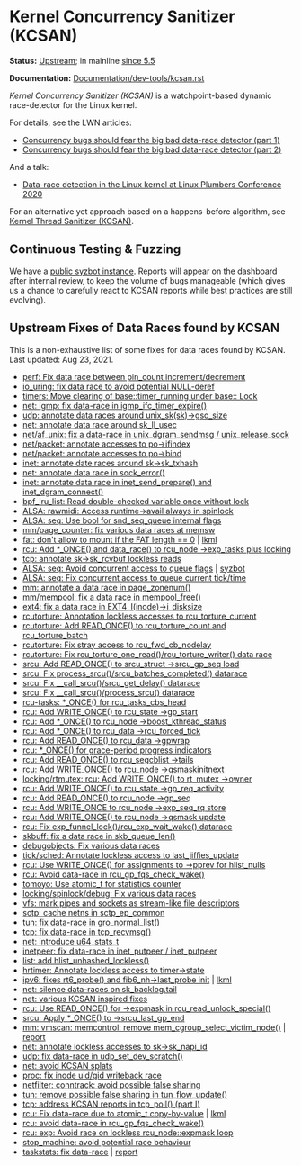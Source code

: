 Kernel Concurrency Sanitizer (KCSAN)
====================================

**Status:** [Upstream](https://git.kernel.org/pub/scm/linux/kernel/git/torvalds/linux.git/log/kernel/kcsan); in mainline [since 5.5](https://git.kernel.org/pub/scm/linux/kernel/git/torvalds/linux.git/commit/?id=dfd402a4c4baae42398ce9180ff424d589b8bffc)

**Documentation:** [Documentation/dev-tools/kcsan.rst](https://www.kernel.org/doc/html/latest/dev-tools/kcsan.html)

*Kernel Concurrency Sanitizer (KCSAN)* is a watchpoint-based dynamic race-detector for the Linux kernel.

For details, see the LWN articles:

* [Concurrency bugs should fear the big bad data-race detector (part 1)](https://lwn.net/Articles/816850/)
* [Concurrency bugs should fear the big bad data-race detector (part 2)](https://lwn.net/Articles/816854/)

And a talk:

* [Data-race detection in the Linux kernel at Linux Plumbers Conference 2020](/kcsan/LPC2020-KCSAN.pdf)

For an alternative yet approach based on a happens-before algorithm, see [Kernel Thread Sanitizer (KCSAN)](/KTSAN.md).

## Continuous Testing & Fuzzing

We have a [public syzbot instance](https://syzkaller.appspot.com/upstream?manager=ci2-upstream-kcsan-gce). Reports will appear on the dashboard after internal review, to keep the volume of bugs manageable (which gives us a chance to carefully react to KCSAN reports while best practices are still evolving).

## Upstream Fixes of Data Races found by KCSAN

This is a non-exhaustive list of some fixes for data races found by KCSAN.
Last updated: Aug 23, 2021.

* [perf: Fix data race between pin_count increment/decrement](https://git.kernel.org/pub/scm/linux/kernel/git/torvalds/linux.git/commit/?id=6c605f8371159432ec61cbb1488dcf7ad24ad19a)
* [io_uring: fix data race to avoid potential NULL-deref](https://git.kernel.org/pub/scm/linux/kernel/git/torvalds/linux.git/commit/?id=b16ef427adf31fb4f6522458d37b3fe21d6d03b8)
* [timers: Move clearing of base::timer_running under base:: Lock](https://git.kernel.org/pub/scm/linux/kernel/git/torvalds/linux.git/commit/?id=bb7262b295472eb6858b5c49893954794027cd84)
* [net: igmp: fix data-race in igmp_ifc_timer_expire()](https://git.kernel.org/pub/scm/linux/kernel/git/torvalds/linux.git/commit/?id=4a2b285e7e103d4d6c6ed3e5052a0ff74a5d7f15)
* [udp: annotate data races around unix_sk(sk)->gso_size](https://git.kernel.org/pub/scm/linux/kernel/git/torvalds/linux.git/commit/?id=18a419bad63b7f68a1979e28459782518e7b6bbe)
* [net: annotate data race around sk_ll_usec](https://git.kernel.org/pub/scm/linux/kernel/git/torvalds/linux.git/commit/?id=0dbffbb5335a1e3aa6855e4ee317e25e669dd302)
* [net/af_unix: fix a data-race in unix_dgram_sendmsg / unix_release_sock](https://git.kernel.org/pub/scm/linux/kernel/git/torvalds/linux.git/commit/?id=a494bd642d9120648b06bb7d28ce6d05f55a7819)
* [net/packet: annotate accesses to po->ifindex](https://git.kernel.org/pub/scm/linux/kernel/git/torvalds/linux.git/commit/?id=e032f7c9c7cefffcfb79b9fc16c53011d2d9d11f)
* [net/packet: annotate accesses to po->bind](https://git.kernel.org/pub/scm/linux/kernel/git/torvalds/linux.git/commit/?id=c7d2ef5dd4b03ed0ee1d13bc0c55f9cf62d49bd6)
* [inet: annotate date races around sk->sk_txhash](https://git.kernel.org/pub/scm/linux/kernel/git/torvalds/linux.git/commit/?id=b71eaed8c04f72a919a9c44e83e4ee254e69e7f3)
* [net: annotate data race in sock_error()](https://git.kernel.org/pub/scm/linux/kernel/git/torvalds/linux.git/commit/?id=f13ef10059ccf5f4ed201cd050176df62ec25bb8)
* [inet: annotate data race in inet_send_prepare() and inet_dgram_connect()](https://git.kernel.org/pub/scm/linux/kernel/git/torvalds/linux.git/commit/?id=dcd01eeac14486b56a790f5cce9b823440ba5b34)
* [bpf_lru_list: Read double-checked variable once without lock](https://git.kernel.org/pub/scm/linux/kernel/git/torvalds/linux.git/commit/?id=6df8fb83301d68ea0a0c0e1cbcc790fcc333ed12)
* [ALSA: rawmidi: Access runtime->avail always in spinlock](https://git.kernel.org/pub/scm/linux/kernel/git/torvalds/linux.git/commit/?id=88a06d6fd6b369d88cec46c62db3e2604a2f50d5)
* [ALSA: seq: Use bool for snd_seq_queue internal flags](https://git.kernel.org/pub/scm/linux/kernel/git/torvalds/linux.git/commit/?id=4ebd47037027c4beae99680bff3b20fdee5d7c1e)
* [mm/page_counter: fix various data races at memsw](https://git.kernel.org/pub/scm/linux/kernel/git/torvalds/linux.git/commit/?id=6e4bd50f3888fa8fea8bc66a0ad4ad5f1c862961)
* [fat: don't allow to mount if the FAT length == 0](https://git.kernel.org/pub/scm/linux/kernel/git/torvalds/linux.git/commit/?id=b1b65750b8db67834482f758fc385bfa7560d228) | [lkml](https://lkml.kernel.org/r/0000000000000cfff005a26226ce@google.com)
* [rcu: Add *_ONCE() and data_race() to rcu_node ->exp_tasks plus locking](https://git.kernel.org/pub/scm/linux/kernel/git/torvalds/linux.git/commit/?id=314eeb43e5f22856b281c91c966e51e5782a3498)
* [tcp: annotate sk->sk_rcvbuf lockless reads](https://git.kernel.org/pub/scm/linux/kernel/git/torvalds/linux.git/commit/?id=ebb3b78db7bf842270a46fd4fe7cc45c78fa5ed6)
* [ALSA: seq: Avoid concurrent access to queue flags](https://git.kernel.org/pub/scm/linux/kernel/git/torvalds/linux.git/commit/?id=bb51e669fa49feb5904f452b2991b240ef31bc97) | [syzbot](https://syzkaller.appspot.com/bug?id=7f6dc75cdfdaa26c6ba5c170063af241807683f6) 
* [ALSA: seq: Fix concurrent access to queue current tick/time](https://git.kernel.org/pub/scm/linux/kernel/git/torvalds/linux.git/commit/?id=dc7497795e014d84699c3b8809ed6df35352dd74)
* [mm: annotate a data race in page_zonenum()](https://lore.kernel.org/patchwork/patch/1194300/)
* [mm/mempool: fix a data race in mempool_free()](https://lore.kernel.org/patchwork/patch/1192684/)
* [ext4: fix a data race in EXT4_I(inode)->i_disksize](https://lore.kernel.org/patchwork/patch/1190562/)
* [rcutorture: Annotation lockless accesses to rcu_torture_current](https://lore.kernel.org/patchwork/patch/1195006/)
* [rcutorture: Add READ_ONCE() to rcu_torture_count and rcu_torture_batch](https://lore.kernel.org/patchwork/patch/1195005/)
* [rcutorture: Fix stray access to rcu_fwd_cb_nodelay](https://lore.kernel.org/patchwork/patch/1195004/)
* [rcutorture: Fix rcu_torture_one_read()/rcu_torture_writer() data race](https://lore.kernel.org/patchwork/patch/1195003/)
* [srcu: Add READ_ONCE() to srcu_struct ->srcu_gp_seq load](https://lore.kernel.org/patchwork/patch/1194990/)
* [srcu: Fix process_srcu()/srcu_batches_completed() datarace](https://lore.kernel.org/patchwork/patch/1194989/)
* [srcu: Fix __call_srcu()/srcu_get_delay() datarace](https://lore.kernel.org/patchwork/patch/1194988/)
* [srcu: Fix __call_srcu()/process_srcu() datarace](https://lore.kernel.org/patchwork/patch/1194987/)
* [rcu-tasks: *_ONCE() for rcu_tasks_cbs_head](https://lore.kernel.org/patchwork/patch/1194983/)
* [rcu: Add WRITE_ONCE() to rcu_state ->gp_start](https://lore.kernel.org/patchwork/patch/1194955/)
* [rcu: Add *_ONCE() to rcu_node ->boost_kthread_status](https://lore.kernel.org/patchwork/patch/1194952/)
* [rcu: Add *_ONCE() to rcu_data ->rcu_forced_tick](https://lore.kernel.org/patchwork/patch/1194951/)
* [rcu: Add READ_ONCE() to rcu_data ->gpwrap](https://lore.kernel.org/patchwork/patch/1194950/)
* [rcu: *_ONCE() for grace-period progress indicators](https://lore.kernel.org/patchwork/patch/1194948/)
* [rcu: Add READ_ONCE() to rcu_segcblist ->tails](https://lore.kernel.org/patchwork/patch/1194947/)
* [rcu: Add WRITE_ONCE() to rcu_node ->qsmaskinitnext](https://lore.kernel.org/patchwork/patch/1194945/)
* [locking/rtmutex: rcu: Add WRITE_ONCE() to rt_mutex ->owner](https://lore.kernel.org/patchwork/patch/1194946/)
* [rcu: Add WRITE_ONCE() to rcu_state ->gp_req_activity](https://lore.kernel.org/patchwork/patch/1194944/)
* [rcu: Add READ_ONCE() to rcu_node ->gp_seq](https://lore.kernel.org/patchwork/patch/1194943/)
* [rcu: Add WRITE_ONCE to rcu_node ->exp_seq_rq store](https://lore.kernel.org/patchwork/patch/1194942/)
* [rcu: Add WRITE_ONCE() to rcu_node ->qsmask update](https://lore.kernel.org/patchwork/patch/1194941/)
* [rcu: Fix exp_funnel_lock()/rcu_exp_wait_wake() datarace](https://lore.kernel.org/patchwork/patch/1194939/)
* [skbuff: fix a data race in skb_queue_len()](https://git.kernel.org/pub/scm/linux/kernel/git/torvalds/linux.git/commit/?id=86b18aaa2b5b5bb48e609cd591b3d2d0fdbe0442)
* [debugobjects: Fix various data races](https://git.kernel.org/pub/scm/linux/kernel/git/torvalds/linux.git/commit/?id=35fd7a637c42bb54ba4608f4d40ae6e55fc88781)
* [tick/sched: Annotate lockless access to last_jiffies_update](https://git.kernel.org/pub/scm/linux/kernel/git/torvalds/linux.git/commit/?id=de95a991bb72e009f47e0c4bbc90fc5f594588d5)
* [rcu: Use WRITE_ONCE() for assignments to ->pprev for hlist_nulls](https://git.kernel.org/pub/scm/linux/kernel/git/torvalds/linux.git/commit/?id=860c8802ace14c646864795e057349c9fb2d60ad)
* [rcu: Avoid data-race in rcu_gp_fqs_check_wake()](https://git.kernel.org/pub/scm/linux/kernel/git/torvalds/linux.git/commit/?id=6935c3983b246d5fbfebd3b891c825e65c118f2d)
* [tomoyo: Use atomic_t for statistics counter](https://git.kernel.org/pub/scm/linux/kernel/git/torvalds/linux.git/commit/?id=a8772fad0172aeae339144598b809fd8d4823331)
* [locking/spinlock/debug: Fix various data races](https://git.kernel.org/pub/scm/linux/kernel/git/torvalds/linux.git/commit/?id=1a365e822372ba24c9da0822bc583894f6f3d821)
* [vfs: mark pipes and sockets as stream-like file descriptors](https://git.kernel.org/pub/scm/linux/kernel/git/torvalds/linux.git/commit/?id=d8e464ecc17b4444e9a3e148a9748c4828c6328c)
* [sctp: cache netns in sctp_ep_common](https://git.kernel.org/pub/scm/linux/kernel/git/torvalds/linux.git/commit/?id=312434617cb16be5166316cf9d08ba760b1042a1)
* [tun: fix data-race in gro_normal_list()](https://git.kernel.org/pub/scm/linux/kernel/git/torvalds/linux.git/commit/?id=c39e342a050a4425348e6fe7f75827c0a1a7ebc5)
* [tcp: fix data-race in tcp_recvmsg()](http://lkml.kernel.org/r/20191106205933.149697-1-edumazet@google.com)
* [net: introduce u64_stats_t](http://lkml.kernel.org/r/20191108002722.129055-1-edumazet@google.com)
* [inetpeer: fix data-race in inet_putpeer / inet_putpeer](http://lkml.kernel.org/r/20191107183042.6286-1-edumazet@google.com)
* [list: add hlist_unhashed_lockless()](http://lkml.kernel.org/r/20191107193738.195914-1-edumazet@google.com)
* [hrtimer: Annotate lockless access to timer->state](https://lore.kernel.org/lkml/20191106174804.74723-1-edumazet@google.com/)
* [ipv6: fixes rt6_probe() and fib6_nh->last_probe init](https://git.kernel.org/pub/scm/linux/kernel/git/torvalds/linux.git/commit/?id=1bef4c223b8588cf50433bdc2c6953d82949b3b3) | [lkml](https://lore.kernel.org/netdev/20191107024509.87121-1-edumazet@google.com/)
* [net: silence data-races on sk_backlog.tail](https://lore.kernel.org/netdev/20191106180411.113080-1-edumazet@google.com/)
* [net: various KCSAN inspired fixes](https://lore.kernel.org/netdev/20191105221154.232754-1-edumazet@google.com/)
* [rcu: Use READ_ONCE() for ->expmask in rcu_read_unlock_special()](http://lkml.kernel.org/r/20191104162652.GC20975@paulmck-ThinkPad-P72)
* [srcu: Apply *_ONCE() to ->srcu_last_gp_end](http://lkml.kernel.org/r/20191104161152.GB20975@paulmck-ThinkPad-P72)
* [mm: vmscan: memcontrol: remove mem_cgroup_select_victim_node()](http://lkml.kernel.org/r/20191030204232.139424-1-shakeelb@google.com) | [report](http://lkml.kernel.org/r/20191029005405.201986-1-shakeelb@google.com)
* [net: annotate lockless accesses to sk->sk_napi_id](http://lkml.kernel.org/r/20191029175444.83564-1-edumazet@google.com)
* [udp: fix data-race in udp_set_dev_scratch()](http://lkml.kernel.org/r/20191024184331.28920-1-edumazet@google.com)
* [net: avoid KCSAN splats](https://lore.kernel.org/netdev/20191024054452.81661-1-edumazet@google.com/)
* [proc: fix inode uid/gid writeback race](http://lkml.kernel.org/r/20191020173010.GA14744@avx2)
* [netfilter: conntrack: avoid possible false sharing](https://lore.kernel.org/netdev/20191009212451.0522979f@cakuba.netronome.com/T/)
* [tun: remove possible false sharing in tun_flow_update()](http://lkml.kernel.org/r/20191009162002.19360-1-edumazet@google.com)
* [tcp: address KCSAN reports in tcp_poll() (part I)](https://lore.kernel.org/netdev/20191011031746.16220-1-edumazet@google.com/)
* [rcu: Fix data-race due to atomic_t copy-by-value](https://git.kernel.org/pub/scm/linux/kernel/git/torvalds/linux.git/commit/?id=6cf539a87a61a4fbc43f625267dbcbcf283872ed) | [lkml](https://lore.kernel.org/lkml/20191009155743.202142-1-elver@google.com/)
* [rcu: avoid data-race in rcu_gp_fqs_check_wake()](https://lore.kernel.org/lkml/20191009212154.24709-1-edumazet@google.com/)
* [rcu: exp: Avoid race on lockless rcu_node::expmask loop](https://lore.kernel.org/lkml/20191008025056.GA2701514@tardis/)
* [stop_machine: avoid potential race behaviour](https://lore.kernel.org/lkml/20191007104536.27276-1-mark.rutland@arm.com/)
* [taskstats: fix data-race](https://lore.kernel.org/lkml/20191009114809.8643-1-christian.brauner@ubuntu.com/) | [report](https://lore.kernel.org/lkml/0000000000009b403005942237bf@google.com/)

